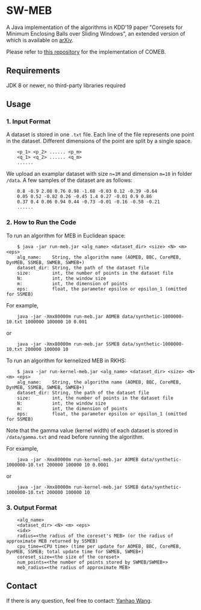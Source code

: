 # SW-MEB #

A Java implementation of the algorithms in KDD'19 paper "Coresets for Minimum Enclosing Balls over Sliding Windows", an extended version of which is available on [arXiv](https://arxiv.org/abs/1905.03718).

Please refer to [this repository](https://github.com/hbf/miniball) for the implementation of COMEB.

## Requirements ##

JDK 8 or newer, no third-party libraries required

## Usage ##

### 1. Input Format ###

A dataset is stored in one `.txt` file. Each line of the file represents one point in the dataset. Different dimensions of the point are split by a single space.

```csv
    <p_1> <p_2> ...... <p_m>
    <q_1> <q_2> ...... <q_m>
    ......
```

We upload an examplar dataset with size `n=1M` and dimension `m=10` in folder `/data`.
A few samples of the dataset are as follows:

```csv
    0.8 -0.9 2.08 0.76 0.98 -1.68 -0.03 0.12 -0.39 -0.64
    0.05 0.52 -0.82 0.26 -0.45 1.4 0.27 -0.01 0.9 0.86
    0.37 0.4 0.06 0.94 0.44 -0.73 -0.01 -0.16 -0.58 -0.21
    ......
```

### 2. How to Run the Code ###

To run an algorithm for MEB in Euclidean space:

```shell
    $ java -jar run-meb.jar <alg_name> <dataset_dir> <size> <N> <m> <eps>
    alg_name:    String, the algorithm name (AOMEB, BBC, CoreMEB, DynMEB, SSMEB, SWMEB, SWMEB+)
    dataset_dir: String, the path of the dataset file
    size:        int, the number of points in the dataset file
    N:           int, the window size
    m:           int, the dimension of points
    eps:         float, the parameter epsilon or epsilon_1 (omitted for SSMEB)
```

For example,  

```shell
    java -jar -Xmx80000m run-meb.jar AOMEB data/synthetic-1000000-10.txt 1000000 100000 10 0.001
```

or

```shell
    java -jar -Xmx80000m run-meb.jar SSMEB data/synthetic-1000000-10.txt 200000 100000 10
```

To run an algorithm for kernelized MEB in RKHS:

```shell
    $ java -jar run-kernel-meb.jar <alg_name> <dataset_dir> <size> <N> <m> <eps>
    alg_name:    String, the algorithm name (AOMEB, BBC, CoreMEB, DynMEB, SSMEB, SWMEB, SWMEB+)
    dataset_dir: String, the path of the dataset file
    size:        int, the number of points in the dataset file
    N:           int, the window size
    m:           int, the dimension of points
    eps:         float, the parameter epsilon or epsilon_1 (omitted for SSMEB)
```

Note that the gamma value (kernel width) of each dataset is stored in `/data/gamma.txt` and read before running the algorithm.

For example,  

```shell
    java -jar -Xmx80000m run-kernel-meb.jar AOMEB data/synthetic-1000000-10.txt 200000 100000 10 0.0001
```

or

```shell
    java -jar -Xmx80000m run-kernel-meb.jar SSMEB data/synthetic-1000000-10.txt 200000 100000 10
```

### 3. Output Format ###  

```csv
    <alg_name>
    <dataset_dir> <N> <m> <eps>
    <idx>
    radius=<the radius of the coreset's MEB> (or the radius of approximate MEB returned by SSMEB)
    cpu_time=<CPU time> (time per update for AOMEB, BBC, CoreMEB, DynMEB, SSMEB; total update time for SWMEB, SWMEB+)
    coreset_size=<the size of the coreset>
    num_points=<the number of points stored by SWMEB/SWMEB+>
    meb_radius=<the radius of approximate MEB>
```

## Contact ##

If there is any question, feel free to contact: [Yanhao Wang](mailto:yanhao90@comp.nus.edu.sg).